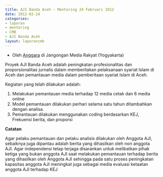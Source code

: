 ```yaml
---
title: AJI Banda Aceh - Mentoring 24 Februari 2012
date: 2012-02-24
categories:
- laporan
- mentoring
- CMB
- AJI Banda Aceh
layout: laporancmb
---
```


* Oleh [Anggara](http://wiki.ciptamedia.org/wiki/Pengguna:Anggara) di Jangongan Media Rakyat (Yogyakarta)

Proyek AJI Banda Aceh adalah peningkatan profesionalitas dan proporsionalitas jurnalis dalam memberitakan pelaksanaan syariat Islam di Aceh dan pemantauan media dalam pemberitaan syariat Islam di Aceh.

Kegiatan yang telah dilakukan adalah:

1. Melakukan pemantauan media terhadap 12 media cetak dan 6 media online
2. Model pemantauan dilakukan perhari selama satu tahun ditambahkan dengan analisa.
3. Pemantauan dilakukan menggunakan coding berdasarkan KEJ, Frekuensi berita, dan proporsi

**Catatan**

Agar pelaku pemantauan dan pelaku analisis dilakukan oleh Anggota AJI, sebaiknya juga dipantau adalah berita yang dihasilkan oleh non anggota AJI. Agar independensi tetap terjaga disarankan untuk melibatkan pihak ketiga yang bukan anggota AJI saat melakukan pemantauan terhadap berita yang dihasilkan oleh Anggota AJI sehingga pada satu proses peningkatan kapasitas anggota AJI meningkat juga sebagai media evaluasi ketaatan anggota AJI terhadap KEJ
